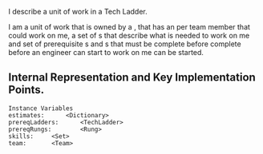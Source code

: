 I describe a unit of work in a Tech Ladder.

I am a unit of work that is owned by a <Team>, that has an <Estimate> per team member that 
could work on me, a set of <Skill>s that describe what is needed to work on me and set of 
prerequisite <TechLadder>s and <Rung>s that must be complete before complete before an 
engineer can start to work on me can be started. 
 
## Internal Representation and Key Implementation Points.

    Instance Variables
	estimates:		<Dictionary>
	prereqLadders:		<TechLadder>
	prereqRungs:		<Rung>
	skills:		<Set>
	team:		<Team>